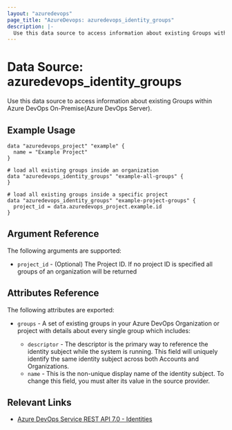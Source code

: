 ```yaml
---
layout: "azuredevops"
page_title: "AzureDevops: azuredevops_identity_groups"
description: |-
  Use this data source to access information about existing Groups within Azure DevOps
---
```


# Data Source: azuredevops_identity_groups

Use this data source to access information about existing Groups within Azure DevOps On-Premise(Azure DevOps Server).

## Example Usage

```hcl
data "azuredevops_project" "example" {
  name = "Example Project"
}

# load all existing groups inside an organization
data "azuredevops_identity_groups" "example-all-groups" {
}

# load all existing groups inside a specific project
data "azuredevops_identity_groups" "example-project-groups" {
  project_id = data.azuredevops_project.example.id
}
```

## Argument Reference

The following arguments are supported:

- `project_id` - (Optional) The Project ID. If no project ID is specified all groups of an organization will be returned

## Attributes Reference

The following attributes are exported:

- `groups` - A set of existing groups in your Azure DevOps Organization or project with details about every single group which includes:

  - `descriptor` - The descriptor is the primary way to reference the identity subject while the system is running. This field will uniquely identify the same identity subject across both Accounts and Organizations.
  - `name` - This is the non-unique display name of the identity subject. To change this field, you must alter its value in the source provider.

## Relevant Links

- [Azure DevOps Service REST API 7.0 - Identities](https://docs.microsoft.com/en-us/rest/api/azure/devops/ims/?view=azure-devops-rest-7.2)
